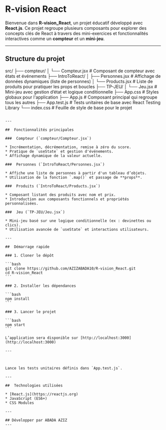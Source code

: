 # R-vision React

Bienvenue dans **R-vision_React**, un projet éducatif développé avec **React.js**. Ce projet regroupe plusieurs composants pour explorer des concepts clés de React à travers des mini-exercices et fonctionnalités interactives comme un **compteur** et un **mini-jeu**.

---

## Structure du projet
src/
├── compteur/
│   └── Compteur.jsx         # Composant de compteur avec états et événements
├── IntroToReact/
│   ├── Personnes.jsx        # Affichage de données dynamiques (liste de personnes)
│   └── Products.jsx         # Liste de produits pour pratiquer les props et boucles
├── TP-JEU/
│   └── Jeu.jsx              # Mini-jeu avec gestion d’état et logique conditionnelle
├── App.css                  # Styles globaux pour l'application
├── App.js                   # Composant principal qui regroupe tous les autres
├── App.test.js              # Tests unitaires de base avec React Testing Library
└── index.css                # Feuille de style de base pour le projet
````

---

##  Fonctionnalités principales

###  Compteur (`compteur/Compteur.jsx`)

* Incrémentation, décrémentation, remise à zéro du score.
* Pratique de `useState` et gestion d'événements.
* Affichage dynamique de la valeur actuelle.

###  Personnes (`IntroToReact/Personnes.jsx`)

* Affiche une liste de personnes à partir d'un tableau d’objets.
* Utilisation de la fonction `.map()` et passage de **props**.

###  Produits (`IntroToReact/Products.jsx`)

* Composant listant des produits avec nom et prix.
* Introduction aux composants fonctionnels et propriétés personnalisées.

###  Jeu (`TP-JEU/Jeu.jsx`)

* Mini-jeu basé sur une logique conditionnelle (ex : devinettes ou clics).
* Utilisation avancée de `useState` et interactions utilisateurs.

---

##  Démarrage rapide

### 1. Cloner le dépôt

```bash
git clone https://github.com/AZIZABADA10/R-vision_React.git
cd R-vision_React
```

### 2. Installer les dépendances

```bash
npm install
```

### 3. Lancer le projet

```bash
npm start
```

L’application sera disponible sur [http://localhost:3000](http://localhost:3000)

---



Lance les tests unitaires définis dans `App.test.js`.

---

##  Technologies utilisées

* [React.js](https://reactjs.org)
* JavaScript (ES6+)
* CSS Modules

---

## Développer par ABADA AZIZ
---

